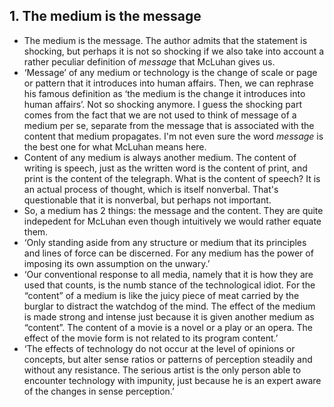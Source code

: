 ## 1. The medium is the message

* The medium is the message. The author admits that the statement is
  shocking, but perhaps it is not so shocking if we also take into account a
  rather peculiar definition of *message* that McLuhan gives us.
* ‘Message’ of any medium or technology is the change of scale or page or
  pattern that it introduces into human affairs. Then, we can rephrase his
  famous definition as ‘the medium is the change it introduces into human
  affairs’. Not so shocking anymore. I guess the shocking part comes from
  the fact that we are not used to think of message of a medium per se,
  separate from the message that is associated with the content that medium
  propagates. I'm not even sure the word *message* is the best one for what
  McLuhan means here.
* Content of any medium is always another medium. The content of writing is
  speech, just as the written word is the content of print, and print is the
  content of the telegraph. What is the content of speech? It is an actual
  process of thought, which is itself nonverbal. That's questionable that it
  is nonverbal, but perhaps not important.
* So, a medium has 2 things: the message and the content. They are quite
  indepedent for McLuhan even though intuitively we would rather equate
  them.
* ‘Only standing aside from any structure or medium that its principles and
  lines of force can be discerned. For any medium has the power of imposing
  its own assumption on the unwary.’
* ‘Our conventional response to all media, namely that it is how they are
  used that counts, is the numb stance of the technological idiot. For the
  “content” of a medium is like the juicy piece of meat carried by the
  burglar to distract the watchdog of the mind. The effect of the medium is
  made strong and intense just because it is given another medium as
  “content”. The content of a movie is a novel or a play or an opera. The
  effect of the movie form is not related to its program content.’
* ‘The effects of technology do not occur at the level of opinions or
  concepts, but alter sense ratios or patterns of perception steadily and
  without any resistance. The serious artist is the only person able to
  encounter technology with impunity, just because he is an expert aware of
  the changes in sense perception.’
